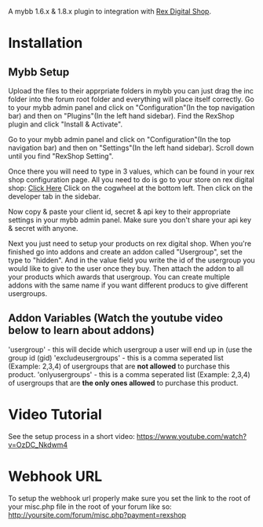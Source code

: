 A mybb 1.6.x & 1.8.x plugin to integration with [Rex Digital Shop](https://shop.rexdigital.group).

# Installation
## Mybb Setup
Upload the files to their apprpriate folders in mybb you can just drag the inc folder into the forum root folder and everything will place itself correctly.
Go to your mybb admin panel and click on "Configuration"(In the top navigation bar) and then on "Plugins"(In the left hand sidebar).
Find the RexShop plugin and click "Install & Activate".

Go to your mybb admin panel and click on "Configuration"(In the top navigation bar) and then on "Settings"(In the left hand sidebar).
Scroll down until you find "RexShop Setting".

Once there you will need to type in 3 values, which can be found in your rex shop configuration page.
All you need to do is go to your store on rex digital shop: [Click Here](https://shop.rexdigital.group/merchant)
Click on the cogwheel at the bottom left.
Then click on the developer tab in the sidebar.

Now copy & paste your client id, secret & api key to their appropriate settings in your mybb admin panel.
Make sure you don't share your api key & secret with anyone.

Next you just need to setup your products on rex digital shop.
When you're finished go into addons and create an addon called "Usergroup", set the type to "hidden".
And in the value field you write the id of the usergroup you would like to give to the user once they buy.
Then attach the addon to all your products which awards that usergroup.
You can create multiple addons with the same name if you want different producs to give different usergroups.

## Addon Variables (Watch the youtube video below to learn about addons)
'usergroup' - this will decide which usergroup a user will end up in (use the group id (gid)
'excludeusergroups' - this is a comma seperated list (Example: 2,3,4) of usergroups that are **not allowed** to purchase this product.
'onlyusergroups' - this is a comma seperated list (Example: 2,3,4) of usergroups that are **the only ones allowed** to purchase this product.

# Video Tutorial
See the setup process in a short video:
https://www.youtube.com/watch?v=OzDC_Nkdwm4

# Webhook URL
To setup the webhook url properly make sure you set the link to the root of your misc.php file in the root of your forum like so:
http://yoursite.com/forum/misc.php?payment=rexshop
